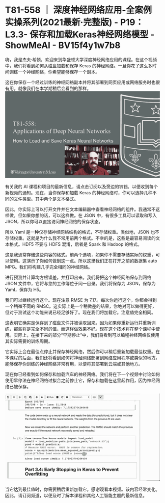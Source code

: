 # T81-558 ｜ 深度神经网络应用-全案例实操系列(2021最新·完整版) - P19：L3.3- 保存和加载Keras神经网络模型 - ShowMeAI - BV15f4y1w7b8

嗨，我是杰夫·希顿，欢迎来到华盛顿大学深度神经网络应用的课程。在这个视频中，我们将看到如何从磁盘加载和保存 Keras 的神经网络。一旦你花了这么多时间训练一个神经网络，你希望能够保存一个副本。

这在你保存一个经过训练的神经网络副本并将其部署到网页应用或网络服务时也很有用。就像我们在本学期稍后会看到的那样。![](img/fcb55d43d6ed5e04848ece71f7dd4972_1.png)

有关我的 AI 课程和项目的最新信息，请点击订阅以及旁边的铃铛，以便收到每个新视频的通知。现在，当你保存和加载 Keras 的神经网络时，你可以选择几种不同的文件类型。其中两个是文本格式。

因此，你实际上可以打开文件并在文本编辑器中查看神经网络的组件。我通常不这样做，但如果你想的话，可以这样做。在 JSON 中，有很多工具可以读取和写入 JSON，所以你可以直接访问神经网络的保存状态。

所以 Yaml 是一种仅存储神经网络结构的格式，不存储权重。类似地，JSON 也不存储权重。这就是为什么我不常用前两个格式。不幸的是，这些是最容易阅读的文本格式。HDF5 不要与 HDFS 混淆，后者是 Spark 和 Hadoop 的格式。

这是我通常存储这些内容的格式。前两个选项，如果你不需要存储实际的权重，可以使用。这演示了你如何做到这一点。所以这里我们正在打开之前的数据集 auto MPG。我们将构建几乎完全相同的神经网络。

进行预测并计算均方根误差，并打印出来。我们将把这个神经网络保存到网络 JSON 文件中，它将与您的工作簿位于同一目录。我们将保存为 JSON，保存为 Yaml，保存为 H5。

我们可以继续运行这个。现在注意 RMSE 为 7.17。每次你运行这个，你都会得到一个稍微不同的 RMSC。这实际上是一个稍微差的结果，你绝对可以做得更好，但对于测试这个功能来说已经足够好了。现在我们将加载它。注意值完全相同。

这表明它确实是保存到了磁盘文件并被读取回来。因为如果你重新运行并重新训练，那些将是完全不同的值，而这样做效果不好。现在这个技术将在整个课程中使用。实际上，在接下来的部分“早期停止”中，我们将看到可以编程神经网络仅使用其实际需要的训练周期。

它实际上会在最佳点停止并保存神经网络，然后你可以稍后重新加载最佳权重。在本课程的后面，我们还将看到如何将神经网络部署到网络应用程序或类似的地方。能够保存你训练的神经网络非常有用，以便将其部署到云端或其他地方。

现在你已经看到如何保存和加载汽车的神经网络。我们将在下一个视频中讨论如何使用早停法在神经网络过拟合之前停止它，保存和加载在这里起作用，因为神经网络已被保存。

![](img/fcb55d43d6ed5e04848ece71f7dd4972_3.png)

当它达到最佳值时，你需要稍后重新加载它。感谢观看本视频。该内容经常变化。因此，请订阅频道，以便及时了解本课程和其他人工智能主题的最新信息。
